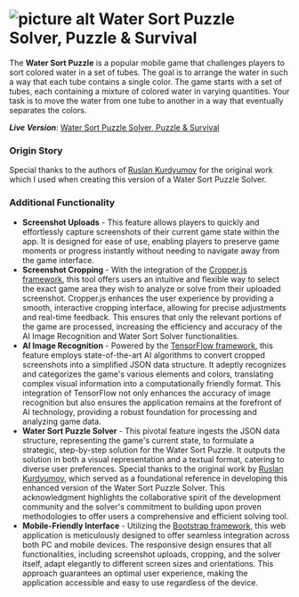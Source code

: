 # ![picture alt](http://pns.robertfidler.com/favicon.png "Water Sort Solver") Water Sort Puzzle Solver, Puzzle &amp; Survival
The **Water Sort Puzzle** is a popular mobile game that challenges players to sort colored water in a set of tubes. The goal is to arrange the water in such a way that each tube contains a single color. The game starts with a set of tubes, each containing a mixture of colored water in varying quantities. Your task is to move the water from one tube to another in a way that eventually separates the colors.

***Live Version***: <a href="http://pns.robertfidler.com/" target="_blank">Water Sort Puzzle Solver, Puzzle &amp; Survival</a>

### Origin Story ###
Special thanks to the authors of [Ruslan Kurdyumov](https://www.ruslankurdyumov.com/water_sort_solver/) for the original work which I used when creating this version of a Water Sort Puzzle Solver.

### Additional Functionality ###
* **Screenshot Uploads** - This feature allows players to quickly and effortlessly capture screenshots of their current game state within the app. It is designed for ease of use, enabling players to preserve game moments or progress instantly without needing to navigate away from the game interface.
* **Screenshot Cropping** - With the integration of the [Cropper.js framework](https://fengyuanchen.github.io/cropperjs/), this tool offers users an intuitive and flexible way to select the exact game area they wish to analyze or solve from their uploaded screenshot. Cropper.js enhances the user experience by providing a smooth, interactive cropping interface, allowing for precise adjustments and real-time feedback. This ensures that only the relevant portions of the game are processed, increasing the efficiency and accuracy of the AI Image Recognition and Water Sort Solver functionalities.
* **AI Image Recognition** - Powered by the [TensorFlow framework](https://www.tensorflow.org/js/), this feature employs state-of-the-art AI algorithms to convert cropped screenshots into a simplified JSON data structure. It adeptly recognizes and categorizes the game's various elements and colors, translating complex visual information into a computationally friendly format. This integration of TensorFlow not only enhances the accuracy of image recognition but also ensures the application remains at the forefront of AI technology, providing a robust foundation for processing and analyzing game data.
* **Water Sort Puzzle Solver** - This pivotal feature ingests the JSON data structure, representing the game's current state, to formulate a strategic, step-by-step solution for the Water Sort Puzzle. It outputs the solution in both a visual representation and a textual format, catering to diverse user preferences. Special thanks to the original work by [Ruslan Kurdyumov](https://www.ruslankurdyumov.com/about-me.html), which served as a foundational reference in developing this enhanced version of the Water Sort Puzzle Solver. This acknowledgment highlights the collaborative spirit of the development community and the solver's commitment to building upon proven methodologies to offer users a comprehensive and efficient solving tool.
* **Mobile-Friendly Interface** - Utilizing the [Bootstrap framework](https://getbootstrap.com/), this web application is meticulously designed to offer seamless integration across both PC and mobile devices. The responsive design ensures that all functionalities, including screenshot uploads, cropping, and the solver itself, adapt elegantly to different screen sizes and orientations. This approach guarantees an optimal user experience, making the application accessible and easy to use regardless of the device.
